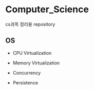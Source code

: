 # Computer_Science
cs과목 정리용 repository

## OS
- CPU Virtualization

- Memory Virtualization

- Concurrency

- Persistence
